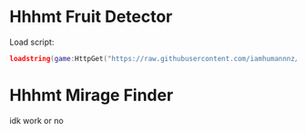 # Hhhmt Fruit Detector
Load script:
```lua
loadstring(game:HttpGet("https://raw.githubusercontent.com/iamhumannnz/hhhmt/main/Hhhmt-Fruit-Detector"))()
```
# Hhhmt Mirage Finder
idk work or no
```lua

```
